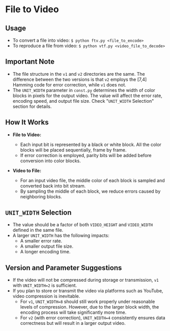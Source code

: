 # File to Video

## Usage
* To convert a file into video: `$ python ftv.py <file_to_encode>`
* To reproduce a file from video: `$ python vtf.py <video_file_to_decode>`

## Important Note
* The file structure in the `v1` and `v2` directories are the same. The difference between the two versions is that `v2` employs the [7,4] Hamming code for error correction, while `v1` does not.
* The `UNIT_WIDTH` parameter in `const.py` determines the width of color blocks in pixels for the output video. The value will affect the error rate, encoding speed, and output file size. Check "`UNIT_WIDTH` Selection" section for details.

## How It Works
* **File to Video:**
  * Each input bit is represented by a black or white block. All the color blocks will be placed sequentially, frame by frame.
  * If error correction is employed, parity bits will be added before conversion into color blocks.
  
* **Video to File:**
  * For an input video file, the middle color of each block is sampled and converted back into bit stream.
  * By sampling the middle of each block, we reduce errors caused by neighboring blocks.

## `UNIT_WIDTH` Selection
* The value should be a factor of both `VIDEO_HEIGHT` and `VIDEO_WIDTH` defined in the same file.
* A larger `UNIT_WIDTH` has the following impacts:
  * A smaller error rate.
  * A smaller output file size.
  * A longer encoding time.

## Version and Parameter Suggestions
* If the video will not be compressed during storage or transmission, `v1` with `UNIT_WIDTH=2` is sufficient.
* If you plan to store or transmit the video via platforms such as YouTube, video compression is inevitable. 
  * For `v1`, `UNIT_WIDTH=8` should still work properly under reasonable levels of compression. However, due to the larger block width, the encoding process will take significantly more time.
  * For `v2` (with error correction), `UNIT_WIDTH=4` consistently ensures data correctness but will result in a larger output video.